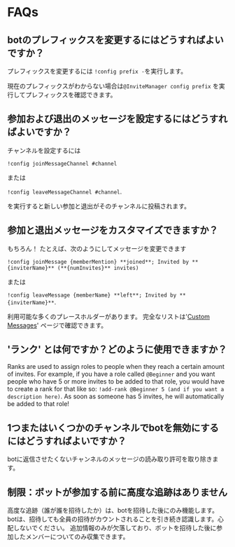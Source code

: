 # FAQs

## botのプレフィックスを変更するにはどうすればよいですか？

プレフィックスを変更するには `!config prefix -`を実行します。

現在のプレフィックスがわからない場合は`@InviteManager config prefix` を実行してプレフィックスを確認できます。

## 参加および退出のメッセージを設定するにはどうすればよいですか？

チャンネルを設定するには

`!config joinMessageChannel #channel`

または

`!config leaveMessageChannel #channel`.

を実行すると新しい参加と退出がそのチャンネルに投稿されます。

## 参加と退出メッセージをカスタマイズできますか？

もちろん！ たとえば、次のようにしてメッセージを変更できます

`!config joinMessage {memberMention} **joined**; Invited by **{inviterName}** (**{numInvites}** invites)`

または

`!config leaveMessage {memberName} **left**; Invited by **{inviterName}**`.

利用可能な多くのプレースホルダーがあります。 完全なリストは'[Custom Messages](/ja/modules/invites/custom-messages.md)' ページで確認できます。

## 'ランク' とは何ですか？どのように使用できますか？

Ranks are used to assign roles to people when they reach a certain amount of invites. For example, if you have a role called `@Beginner` and you want people who have 5 or more invites to be added to that role, you would have to create a rank for that like so: `!add-rank @Beginner 5 (and if you want a description here)`. As soon as someone has 5 invites, he will automatically be added to that role!

## 1つまたはいくつかのチャンネルでbotを無効にするにはどうすればよいですか？

botに返信させたくないチャンネルのメッセージの読み取り許可を取り除きます。

## 制限：ボットが参加する前に高度な追跡はありません

高度な追跡（誰が誰を招待したか）は、botを招待した後にのみ機能します。 botは、招待しても全員の招待がカウントされることを引き続き認識します。心配しないでください。 追加情報のみが欠落しており、ボットを招待した後に参加したメンバーについてのみ収集できます。
